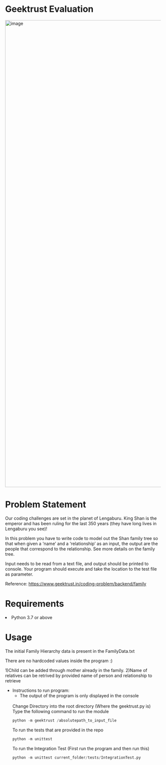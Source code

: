 # Geektrust Evaluation
<img width="1511" alt="image" src="https://github.com/geekyprince/family-challenge/assets/44468899/42cee38e-5ed2-4997-8e5f-f9ab6bfec947">


# Problem Statement

Our coding challenges are set in the planet of Lengaburu. King Shan is the emperor and has been ruling for the last 350 years (they have long lives in Lengaburu you see)!

In this problem you have to write code to model out the Shan family tree so that when given a ‘name’ and a ‘relationship’ as an input, the output are the people that correspond to the relationship. See more details on the family tree.

Input needs to be read from a text file, and output should be printed to console. Your program should execute and take the location to the test file as parameter.

Reference: https://www.geektrust.in/coding-problem/backend/family

# Requirements

<li>Python 3.7 or above</li>

# Usage

The initial Family Hierarchy data is present in the FamilyData.txt

There are no hardcoded values inside the program :)

1)Child can be added through mother already in the family.
2)Name of relatives can be retrived by provided name of person and relationship to retrieve

<ul>
<li>
Instructions to run program:
<ul>
<li>The output of the program is only displayed in the console</li>
</ul>
<br>
Change Directory into the root directory (Where the geektrust.py is)<br>
Type the following command to run the module

```python
python -m geektrust /absolutepath_to_input_file
```

To run the tests that are provided in the repo
```python
python -m unittest
```
To run the Integration Test (First run the program and then run this)
```python
python -m unittest current_folder/tests/IntegrationTest.py
```
</li>

